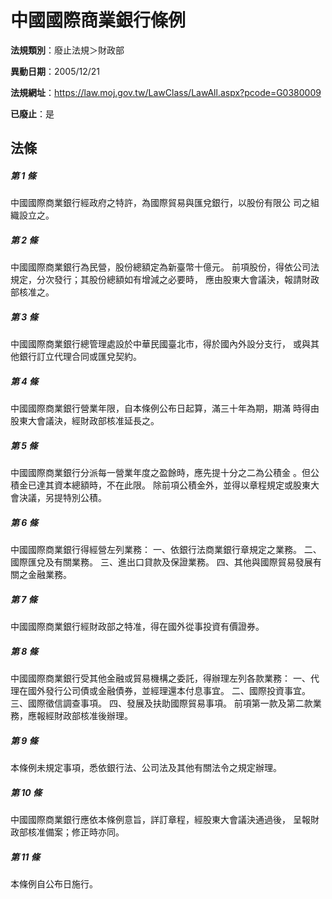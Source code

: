# 中國國際商業銀行條例

**法規類別**：廢止法規＞財政部

**異動日期**：2005/12/21  

**法規網址**：https://law.moj.gov.tw/LawClass/LawAll.aspx?pcode=G0380009

**已廢止**：是



## 法條
##### 第 1 條
中國國際商業銀行經政府之特許，為國際貿易與匯兌銀行，以股份有限公
司之組織設立之。

##### 第 2 條
中國國際商業銀行為民營，股份總額定為新臺幣十億元。
前項股份，得依公司法規定，分次發行；其股份總額如有增減之必要時，
應由股東大會議決，報請財政部核准之。

##### 第 3 條
中國國際商業銀行總管理處設於中華民國臺北市，得於國內外設分支行，
或與其他銀行訂立代理合同或匯兌契約。

##### 第 4 條
中國國際商業銀行營業年限，自本條例公布日起算，滿三十年為期，期滿
時得由股東大會議決，經財政部核准延長之。

##### 第 5 條
中國國際商業銀行分派每一營業年度之盈餘時，應先提十分之二為公積金
。但公積金已達其資本總額時，不在此限。
除前項公積金外，並得以章程規定或股東大會決議，另提特別公積。

##### 第 6 條
中國國際商業銀行得經營左列業務：
一、依銀行法商業銀行章規定之業務。
二、國際匯兌及有關業務。
三、進出口貸款及保證業務。
四、其他與國際貿易發展有關之金融業務。


##### 第 7 條
中國國際商業銀行經財政部之特准，得在國外從事投資有價證券。

##### 第 8 條
中國國際商業銀行受其他金融或貿易機構之委託，得辦理左列各款業務：
一、代理在國外發行公司債或金融債券，並經理還本付息事宜。
二、國際投資事宜。
三、國際徵信調查事項。
四、發展及扶助國際貿易事項。
前項第一款及第二款業務，應報經財政部核准後辦理。


##### 第 9 條
本條例未規定事項，悉依銀行法、公司法及其他有關法令之規定辦理。

##### 第 10 條
中國國際商業銀行應依本條例意旨，詳訂章程，經股東大會議決通過後，
呈報財政部核准備案；修正時亦同。

##### 第 11 條
本條例自公布日施行。



